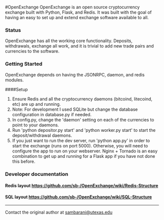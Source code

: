 #OpenExchange
OpenExchange is an open source cryptocurrency exchange built with Python, Flask, and Redis. It was built with the goal of having an easy to set up and extend exchange software available to all. 

### Status
OpenExchange has all the working core functionality. Deposits, withdrawals, exchange all work, and it is trivial to add new trade pairs and currencies to the software. 

### Getting Started
OpenExchange depends on having the JSONRPC, daemon, and redis modules. 

####Setup
1. Ensure Redis and all the cryptocurrency daemons (bitcoind, litecoind, etc) are up and running. 
2. Note: For development I used SQLite but change the database configuration in database.py if needed.
3. In config.py, change the 'daemon' setting on each of the currencies to point to your daemons.
4. Run 'python depositor.py start' and 'python worker.py start' to start the deposit/withdrawal daemons.
5. If you just want to run the dev server, run 'python app.py' in order to start the exchange (runs on port 5000).
Otherwise, you will need to configure the app to run on your webserver. Nginx + Tornado is an easy combination
to get up and running for a Flask app if you have not done this before. 

### Developer documentation
#### Redis layout https://github.com/sb-/OpenExchange/wiki/Redis-Structure
#### SQL layout https://github.com/sb-/OpenExchange/wiki/SQL-Structure

---
Contact the original author at sambarani@utexas.edu